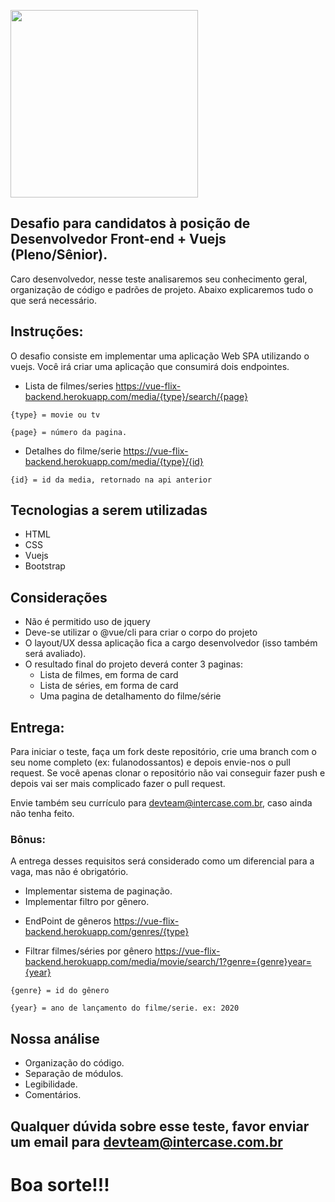 <p>
    <img src="https://s3.amazonaws.com/img-intercase/wp-content/uploads/2018/10/24205748/logoWebsite1.png" width="300">    
</p>

## Desafio para candidatos à posição de Desenvolvedor Front-end + Vuejs (Pleno/Sênior).
Caro desenvolvedor, nesse teste analisaremos seu conhecimento geral, organização de código e padrões de projeto. 
Abaixo explicaremos tudo o que será necessário.

## Instruções:
O desafio consiste em implementar uma aplicação Web SPA utilizando o vuejs.
Você irá criar uma aplicação que consumirá dois endpointes.

* Lista de filmes/series
https://vue-flix-backend.herokuapp.com/media/{type}/search/{page}

``
{type} = movie ou tv
``

``
{page} = número da pagina.
``

* Detalhes do filme/serie
https://vue-flix-backend.herokuapp.com/media/{type}/{id}

``
{id} = id da media, retornado na api anterior
``

## Tecnologias a serem utilizadas
* HTML
* CSS
* Vuejs
* Bootstrap

## Considerações
+ Não é permitido uso de jquery
+ Deve-se utilizar o @vue/cli para criar o corpo do projeto
+ O layout/UX dessa aplicação fica a cargo desenvolvedor (isso também será avaliado).
+ O resultado final do projeto deverá conter 3 paginas:
    + Lista de filmes, em forma de card
    + Lista de séries, em forma de card
    + Uma pagina de detalhamento do filme/série

## Entrega:
Para iniciar o teste, faça um fork deste repositório, crie uma branch com o seu nome completo (ex: fulanodossantos) e depois envie-nos o pull request. 
Se você apenas clonar o repositório não vai conseguir fazer push e depois vai ser mais complicado fazer o pull request.

Envie também seu currículo para devteam@intercase.com.br, caso ainda não tenha feito.

### Bônus:
A entrega desses requisitos será considerado como um diferencial para a vaga, mas não é obrigatório.

+ Implementar sistema de paginação.
+ Implementar filtro por gênero.

* EndPoint de gêneros
https://vue-flix-backend.herokuapp.com/genres/{type}

* Filtrar filmes/séries por gênero
https://vue-flix-backend.herokuapp.com/media/movie/search/1?genre={genre}year={year}

``
{genre} = id do gênero
``

``
{year} = ano de lançamento do filme/serie. ex: 2020
``

## Nossa análise
* Organização do código.
* Separação de módulos.
* Legibilidade.
* Comentários.

## Qualquer dúvida sobre esse teste, favor enviar um email para devteam@intercase.com.br


# Boa sorte!!!

